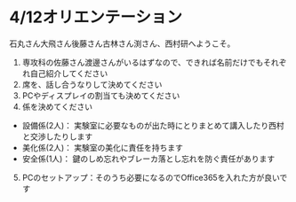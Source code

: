 <!-- -*- Coding: utf-8 -*- -->
<!-- > pandoc orientation.md --include-in-header=header.txt -s -o orientation.html -->

# 4/12オリエンテーション
石丸さん大飛さん後藤さん古林さん渕さん、西村研へようこそ。

1. 専攻科の佐藤さん渡邊さんがいるはずなので、できれば名前だけでもそれぞれ自己紹介してください
1. 席を、話し合うなりして決めてください
1. PCやディスプレイの割当ても決めてください
1. 係を決めてください
- 設備係(2人)： 実験室に必要なものが出た時にとりまとめて講入したり西村と交渉したりします
- 美化係(2人)： 実験室の美化に責任を持ちます
- 安全係(1人)： 鍵のしめ忘れやブレーカ落とし忘れを防ぐ責任があります
5. PCのセットアップ：そのうち必要になるのでOffice365を入れた方が良いです
